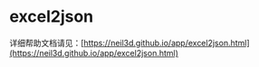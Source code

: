 excel2json
==========

详细帮助文档请见：[https://neil3d.github.io/app/excel2json.html](https://neil3d.github.io/app/excel2json.html)